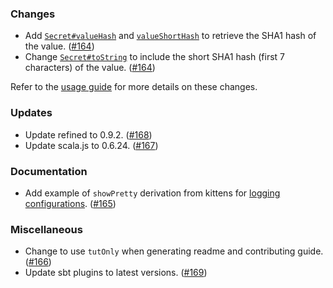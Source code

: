 ### Changes
- Add [`Secret#valueHash`][valueHash] and [`valueShortHash`][valueShortHash] to retrieve the SHA1 hash of the value. ([#164][#164])
- Change [`Secret#toString`][Secret#toString] to include the short SHA1 hash (first 7 characters) of the value. ([#164][#164])

Refer to the [usage guide](https://cir.is/docs/logging) for more details on these changes.

### Updates
- Update refined to 0.9.2. ([#168][#168])
- Update scala.js to 0.6.24. ([#167][#167])

### Documentation
- Add example of `showPretty` derivation from kittens for [logging configurations](https://cir.is/docs/logging#logging-improvements). ([#165][#165])

### Miscellaneous
- Change to use `tutOnly` when generating readme and contributing guide. ([#166][#166])
- Update sbt plugins to latest versions. ([#169][#169])

[Secret#toString]: https://cir.is/api/ciris/Secret.html#toString():String
[valueHash]: https://cir.is/api/ciris/Secret.html#valueHash:String
[valueShortHash]: https://cir.is/api/ciris/Secret.html#valueShortHash:String

[#164]: https://github.com/vlovgr/ciris/pull/164
[#165]: https://github.com/vlovgr/ciris/pull/165
[#166]: https://github.com/vlovgr/ciris/pull/166
[#167]: https://github.com/vlovgr/ciris/pull/167
[#168]: https://github.com/vlovgr/ciris/pull/168
[#169]: https://github.com/vlovgr/ciris/pull/169
